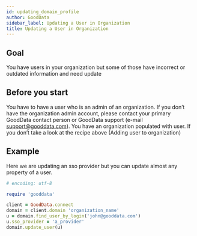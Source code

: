 ```yaml
---
id: updating_domain_profile
author: GoodData
sidebar_label: Updating a User in Organization
title: Updating a User in Organization
---
```


Goal
-------

You have users in your organization but some of those have incorrect or
outdated information and need update

Before you start
-------------

You have to have a user who is an admin of an organization. If you don’t
have the organization admin account, please contact your primary
GoodData contact person or GoodData support (e-mail
<support@gooddata.com>). You have an organization populated with user.
If you don’t take a look at the recipe above (Adding user to
organization)

Example
--------

Here we are updating an sso provider but you can update almost any
property of a user.


```ruby
# encoding: utf-8

require 'gooddata'

client = GoodData.connect
domain = client.domain 'organization_name'
u = domain.find_user_by_login('john@gooddata.com')
u.sso_provider = 'a_provider'
domain.update_user(u)
```
